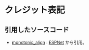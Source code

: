 # クレジット表記

## 引用したソースコード
- [monotonic_align](../module/model_components/monotonic_align/) : [ESPNet](https://github.com/espnet/espnet) から引用。